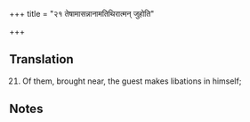 +++
title = "२१ तेषामासन्नानामतिथिरात्मन् जुहोति"

+++
## Translation
21. Of them, brought near, the guest makes libations in himself;

## Notes

